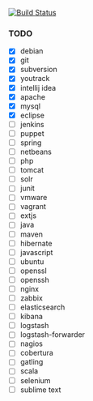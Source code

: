 [![Build Status](https://api.travis-ci.org/sniksnp/versions-watch.svg?branch=master)](https://travis-ci.org/sniksnp/versions-watch)

### TODO
- [x] debian
- [x] git
- [x] subversion
- [x] youtrack
- [x] intellij idea
- [x] apache
- [x] mysql
- [x] eclipse
- [ ] jenkins
- [ ] puppet
- [ ] spring
- [ ] netbeans
- [ ] php
- [ ] tomcat
- [ ] solr
- [ ] junit
- [ ] vmware
- [ ] vagrant
- [ ] extjs
- [ ] java
- [ ] maven
- [ ] hibernate
- [ ] javascript
- [ ] ubuntu
- [ ] openssl
- [ ] openssh
- [ ] nginx
- [ ] zabbix
- [ ] elasticsearch
- [ ] kibana
- [ ] logstash
- [ ] logstash-forwarder
- [ ] nagios
- [ ] cobertura
- [ ] gatling
- [ ] scala
- [ ] selenium
- [ ] sublime text

